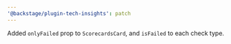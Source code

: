 ```yaml
---
'@backstage/plugin-tech-insights': patch
---
```


Added `onlyFailed` prop to `ScorecardsCard`, and `isFailed` to each check type.
